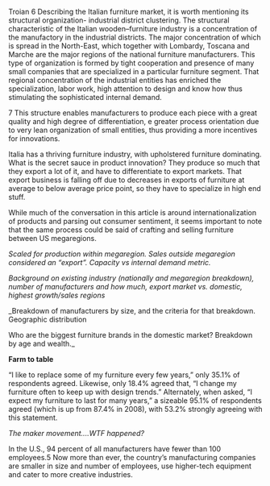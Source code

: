Troian
6
Describing the Italian furniture market, it is worth mentioning its structural organization- industrial district clustering. The structural characteristic of the Italian wooden–furniture industry is a concentration of the manufactory in the industrial districts. The major concentration of which is spread in the North-East, which together with Lombardy, Toscana and Marche are the major regions of the national furniture manufacturers. This type of organization is formed by tight cooperation and presence of many small companies that are specialized in a particular furniture segment. That regional concentration of the industrial entities has enriched the specialization, labor work, high attention to design and know how thus stimulating the sophisticated internal demand.

7
This structure enables manufacturers to produce each piece with a great quality and high degree of differentiation, e greater process orientation due to very lean organization of small entities, thus providing a more incentives for innovations.

Italia has a thriving furniture industry, with upholstered furniture dominating. What is the secret sauce in product innovation? They produce so much that they export a lot of it, and have to differentiate to export markets. That export business is falling off due to decreases in exports of furniture at average to below average price point, so they have to specialize in high end stuff.

While much of the conversation in this article is around internationalization of products and parsing out consumer sentiment, it seems important to note that the same process could be said of crafting and selling furniture between US megaregions.


_Scaled for production within megaregion. Sales outside megaregion considered an “export”. Capacity vs internal demand metric._

_Background on existing industry (nationally and megaregion breakdown), number of manufacturers and how much, export market vs. domestic, highest growth/sales regions_

_Breakdown of manufacturers by size, and the criteria for that breakdown. Geographic distribution

Who are the biggest furniture brands in the domestic market? Breakdown by age and wealth._

__Farm to table__

“I like to replace some of my furniture every few years,” only 35.1% of respondents agreed. Likewise, only 18.4% agreed that, “I change my furniture often to keep up with design trends.” Alternately, when asked, “I expect my furniture to last for many years,” a sizeable 95.1% of respondents agreed (which is up from 87.4% in 2008), with 53.2% strongly agreeing with this statement.

_The maker movement....WTF happened?_

In the
U.S., 94 percent of all manufacturers have fewer
than 100 employees.5  Now more than ever, the
country’s manufacturing companies are smaller
in size and number of employees, use higher-tech
equipment and cater to more creative industries.
